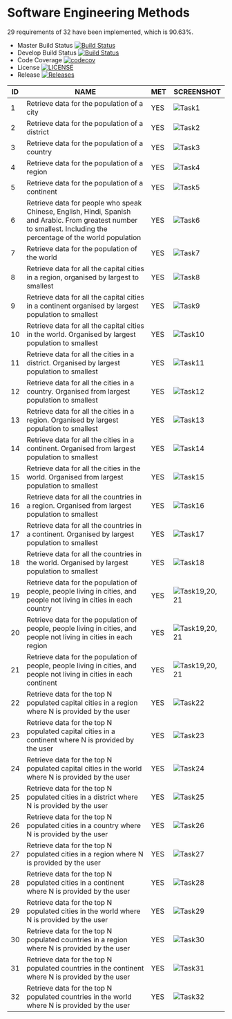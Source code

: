 # Software Engineering Methods

29 requirements of 32 have been implemented, which is 90.63%.

- Master Build Status [![Build Status](https://travis-ci.org/ESuth/sem.svg?branch=master)](https://travis-ci.org/ESuth/sem)
- Develop Build Status [![Build Status](https://travis-ci.org/ESuth/sem.svg?branch=develop)](https://travis-ci.org/ESuth/sem)
- Code Coverage [![codecov](https://codecov.io/gh/ESuth/sem/branch/master/graph/badge.svg)](https://codecov.io/gh/ESuth/sem)
- License [![LICENSE](https://img.shields.io/github/license/ESuth/sem.svg?style=flat-square)](https://github.com/ESuth/sem/blob/master/LICENSE)
- Release [![Releases](https://img.shields.io/github/release/ESuth/sem/all.svg?style=flat-square)](https://github.com/ESuth/sem/releases)

| ID | NAME | MET | SCREENSHOT |
| -- | ---- | --- | ---------- |
| 1 | Retrieve data for the population of a city | YES | ![Task1](https://user-images.githubusercontent.com/38563831/57581171-c7185100-74ab-11e9-9fd4-ea1c69c0c15a.png) |
| 2 | Retrieve data for the population of a district | YES | ![Task2](https://user-images.githubusercontent.com/38563831/57581173-ca134180-74ab-11e9-881f-700ace596321.png) |
| 3 | Retrieve data for the population of a country | YES | ![Task3](https://user-images.githubusercontent.com/38563831/57581175-cd0e3200-74ab-11e9-9ca6-da9ac0ddd154.png) |
| 4 | Retrieve data for the population of a region | YES | ![Task4](https://user-images.githubusercontent.com/38563831/57581176-ced7f580-74ab-11e9-968a-ea5ea1a5b931.png) |
| 5 | Retrieve data for the population of a continent | YES | ![Task5](https://user-images.githubusercontent.com/38563831/57581177-d1d2e600-74ab-11e9-835f-1d0c6957930e.png) |
| 6 | Retrieve data for people who speak Chinese, English, Hindi, Spanish and Arabic. From greatest number to smallest. Including the percentage of the world population | YES | ![Task6](https://user-images.githubusercontent.com/38563831/57581178-d5666d00-74ab-11e9-9bd6-7c9b24ef8653.png) |
| 7 | Retrieve data for the population of the world | YES | ![Task7](https://user-images.githubusercontent.com/38563831/57581179-d7c8c700-74ab-11e9-80db-57a917202b31.png) |
| 8 | Retrieve data for all the capital cities in a region, organised by largest to smallest | YES | ![Task8](https://user-images.githubusercontent.com/38563831/57581180-d9928a80-74ab-11e9-8e9b-be5296e8e9c2.png) |
| 9 | Retrieve data for all the capital cities in a continent organised by largest population to smallest | YES | ![Task9](https://user-images.githubusercontent.com/38563831/57581182-db5c4e00-74ab-11e9-96cf-cbb720807275.png) |
| 10 | Retrieve data for all the capital cities in the world. Organised by largest population to smallest | YES | ![Task10](https://user-images.githubusercontent.com/38563831/57581183-ddbea800-74ab-11e9-82a1-c3f081b3463f.png) |
| 11 | Retrieve data for all the cities in a district. Organised by largest population to smallest | YES | ![Task11](https://user-images.githubusercontent.com/38563831/57581186-e1522f00-74ab-11e9-9a61-04b1da6fcaea.png) |
| 12 | Retrieve data for all the cities in a country. Organised from largest population to smallest | YES | ![Task12](https://user-images.githubusercontent.com/38563831/57581187-e3b48900-74ab-11e9-9917-5658ed4298dc.png) |
| 13 | Retrieve data for all the cities in a region. Organised by largest population to smallest | YES | ![Task13](https://user-images.githubusercontent.com/38563831/57581188-e57e4c80-74ab-11e9-8033-61b16f44dc39.png) |
| 14 | Retrieve data for all the cities in a continent. Organised from largest population to smallest | YES | ![Task14](https://user-images.githubusercontent.com/38563831/57581190-e7e0a680-74ab-11e9-88a9-eb7e23bb0fa1.png) |
| 15 | Retrieve data for all the cities in the world. Organised from largest population to smallest | YES | ![Task15](https://user-images.githubusercontent.com/38563831/57581194-eadb9700-74ab-11e9-839b-62fe7a2b473d.png) |
| 16 | Retrieve data for all the countries in a region. Organised from largest population to smallest | YES | ![Task16](https://user-images.githubusercontent.com/38563831/57581198-f333d200-74ab-11e9-8446-ab6c6590fbb8.png) |
| 17 | Retrieve data for all the countries in a continent. Organised by largest population to smallest | YES | ![Task17](https://user-images.githubusercontent.com/38563831/57581199-f5962c00-74ab-11e9-8af9-3a34620dd880.png) |
| 18 | Retrieve data for all the countries in the world. Organised by largest population to smallest | YES | ![Task18](https://user-images.githubusercontent.com/38563831/57581200-f8911c80-74ab-11e9-9428-d45957c7b900.png) |
| 19 | Retrieve data for the population of people, people living in cities, and people not living in cities in each country | YES | ![Task19,20,21](https://user-images.githubusercontent.com/38563831/57581201-fa5ae000-74ab-11e9-99d3-62c84a68cc2c.png) |
| 20 | Retrieve data for the population of people, people living in cities, and people not living in cities in each region | YES | ![Task19,20,21](https://user-images.githubusercontent.com/38563831/57581201-fa5ae000-74ab-11e9-99d3-62c84a68cc2c.png) |
| 21 | Retrieve data for the population of people, people living in cities, and people not living in cities in each continent | YES | ![Task19,20,21](https://user-images.githubusercontent.com/38563831/57581201-fa5ae000-74ab-11e9-99d3-62c84a68cc2c.png) |
| 22 | Retrieve data for the top N populated capital cities in a region where N is provided by the user | YES | ![Task22](https://user-images.githubusercontent.com/38563831/57581202-fd55d080-74ab-11e9-88c3-4fff2c47f2c6.png) |
| 23 | Retrieve data for the top N populated capital cities in a continent where N is provided by the user | YES | ![Task23](https://user-images.githubusercontent.com/38563831/57581203-ff1f9400-74ab-11e9-87fd-ee80ff0b6dde.png) |
| 24 | Retrieve data for the top N populated capital cities in the world where N is provided by the user | YES | ![Task24](https://user-images.githubusercontent.com/38563831/57581205-0181ee00-74ac-11e9-89f3-e794cc272cf5.png) |
| 25 | Retrieve data for the top N populated cities in a district where N is provided by the user | YES | ![Task25](https://user-images.githubusercontent.com/38563831/57581207-03e44800-74ac-11e9-956b-1bdd1f55e766.png) |
| 26 | Retrieve data for the top N populated cities in a country where N is provided by the user | YES | ![Task26](https://user-images.githubusercontent.com/38563831/57581209-05ae0b80-74ac-11e9-9c87-08e4f9eb5cd5.png) |
| 27 | Retrieve data for the top N populated cities in a region where N is provided by the user | YES | ![Task27](https://user-images.githubusercontent.com/38563831/57581210-08106580-74ac-11e9-9c0d-340109934b18.png) |
| 28 | Retrieve data for the top N populated cities in a continent where N is provided by the user | YES | ![Task28](https://user-images.githubusercontent.com/38563831/57581211-09da2900-74ac-11e9-8f06-5d5e0ab37ce7.png) |
| 29 | Retrieve data for the top N populated cities in the world where N is provided by the user | YES | ![Task29](https://user-images.githubusercontent.com/38563831/57581212-0ba3ec80-74ac-11e9-9f28-5e4c7155a72e.png) |
| 30 | Retrieve data for the top N populated countries in a region where N is provided by the user | YES | ![Task30](https://user-images.githubusercontent.com/38563831/57581213-0e064680-74ac-11e9-988f-65862536e025.png) |
| 31 | Retrieve data for the top N populated countries in the continent where N is provided by the user | YES | ![Task31](https://user-images.githubusercontent.com/38563831/57581214-11013700-74ac-11e9-9d4c-826f8ff1eb09.png) |
| 32 | Retrieve data for the top N populated countries in the world where N is provided by the user | YES | ![Task32](https://user-images.githubusercontent.com/38563831/57581215-1494be00-74ac-11e9-97e3-e860717bcb8f.png) |
